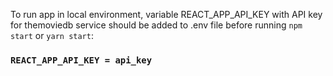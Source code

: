 To run app in local environment, variable REACT_APP_API_KEY with API key for themoviedb service should be added to .env file before running `npm start` or `yarn start`:

### `REACT_APP_API_KEY = api_key`

